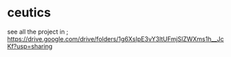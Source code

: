 # ceutics

see all the project in ;
https://drive.google.com/drive/folders/1g6XsIpE3vY3ltUFmjSlZWXms1h__JcKf?usp=sharing
